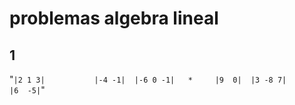 # problemas algebra lineal 

## 1
"`
|2 1 3|           |-4 -1| 
|-6 0 -1|   *     |9  0| 
|3 -8 7|          |6  -5|
`"
